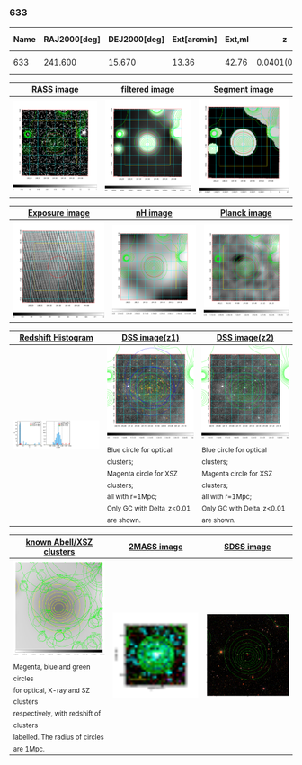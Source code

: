 <div STYLE="page-break-after: always;"></div>

### 633

|Name|RAJ2000[deg]|DEJ2000[deg] |Ext[arcmin]| Ext,ml | z | z_src| C|GC(XSZ,Delta_z<0.01)| GC(OPT,Delta_z<0.01)|GC| R_sig[arcmin] | R500[arcmin] | R500[Mpc]| CRsig[c/s] | CR500[c/s] |L500[1E44 erg/s]|F500[1E-12 erg/s/cm^2]| M500[1E14 Msun]|Tx[keV]|Cnt_sig|Beta|Rc[arcmin]|Comment|Alias|
|---|---|---|---|---|---|------|---|--------|---------|----------|---|---|---|---|---|---|---|---|---|---|---|---|---|---|
|633| 241.600| 15.670| 13.36| 42.76| 0.0401(0.005)| z1, z_opt| S| -| N| N, W| 17.088| 12.586| 0.599| 0.173(0.039)| 0.166(0.037)| 0.105(0.023)| 2.810(0.606)| 0.63(0.07)| 1.64(0.11)| 120.3| 0.608(-0.082+0.190)| 7.970(-1.341+2.452)| -| t511|

|[RASS image](../image/633/633_img.pdf)|[filtered image](../image/633/633_fil.pdf)|[Segment image](../image/633/633_seg.pdf)|
|-------------------|--------------------|-------------------|
| <img src="../image/633/633_img.png" width="300">  | <img src="../image/633/633_fil.png" width="300">   | <img src="../image/633/633_seg.png" width="300">  |

|[Exposure image](../image/633/633_mex.pdf)| [nH image](../image/633/633_nh.pdf)| [Planck image](../image/633/633_p.pdf)|
|-------------------|--------------------|-------------------|
|<img src="../image/633/633_mex.png" width="300">   | <img src="../image/633/633_nh.png" width="300">    | <img src="../image/633/633_p.png" width="300"> |

|[Redshift Histogram](../image/633/633_zg.pdf) | [DSS image(z1)](../image/633/633_dss_z1.pdf)      |  [DSS image(z2)](../image/633/633_dss_z2.pdf)    |
|-------------------|--------------------|-------------------|
|<img src="../image/633/633_zg.png" width="300"> |<img src="../image/633/633_dss_z1.png" width="300"> <sub><br>Blue circle for optical clusters; <br>Magenta circle for XSZ clusters; <br>all with r=1Mpc; <br>Only GC with Delta_z<0.01 are shown. </sub>| <img src="../image/633/633_dss_z2.png" width="300"><sub><br>Blue circle for optical clusters; <br>Magenta circle for XSZ clusters; <br>all with r=1Mpc; <br>Only GC with Delta_z<0.01 are shown. </sub> |

|[known Abell/XSZ clusters](../image/633/633_gc.pdf) | [2MASS image](../image/633/633_2mass.pdf)      |[SDSS image](../image/633/633_sdss.pdf)   |
|-------------------|-------------------|-------------------|
|<img src=../image/633/633_gc.png width="300"> <br><sub>Magenta, blue and green circles <br>for optical, X-ray and SZ clusters <br>respectively, with redshift of clusters <br>labelled. The radius of circles <br>are 1Mpc.</sub>|<img src="../image/633/633_2mass.png" width="300">  | <img src="../image/633/633_sdss.png" width="300">  |




